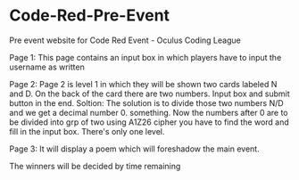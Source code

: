 # Code-Red-Pre-Event
Pre event website for Code Red Event - Oculus Coding League

Page 1:
This page contains an input box in which players have to input the username as written

Page 2:
Page 2 is level 1 in which they will be shown two cards labeled N and D. On the back of the card there are two numbers. Input box and submit button in the end.
Soltion: The solution is to divide those two numbers N/D and we get a decimal number 0. something. Now the numbers after 0 are to be divided into grp of two using A1Z26 cipher you have to find the word and fill in the input box. There's only one level.

Page 3:
It will display a poem which will foreshadow the main event.

The winners will be decided by time remaining


